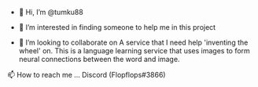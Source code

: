 - 👋 Hi, I’m @tumku88
- 👀 I’m interested in finding someone to help me in this project

- 💞️ I’m looking to collaborate on A service that I need help 'inventing the wheel' on. This is a language learning service that uses images to form neural connections between the word and image.

📫 How to reach me ... Discord (Flopflops#3866)

<!---
tumku88/tumku88 is a ✨ special ✨ repository because its `README.md` (this file) appears on your GitHub profile.
You can click the Preview link to take a look at your changes.
--->
